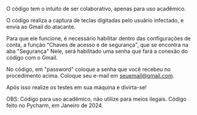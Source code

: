 O código tem o intuito de ser colaborativo, apenas para uso acadêmico.

O código realiza a captura de teclas digitadas pelo usuário infectado, e envia ao Gmail do atacante.

Para que ele funcione, é necessário habilitar dentro das configurações de conta, a função "Chaves de acesso e de segurança", que se encontra na aba "Segurança"
Nele, será habilitado uma senha que fará a conexão do código com o Gmail.

No código, em "password" coloque a senha que você recebeu no procedimento acima.
Coloque seu e-mail em seuemail@gmail.com.

Após isso realize os testes em sua máquina e divirta-se!

OBS: Código para uso acadêmico, não utilize para meios ilegais.
Código feito no Pycharm, em Janeiro de 2024.
